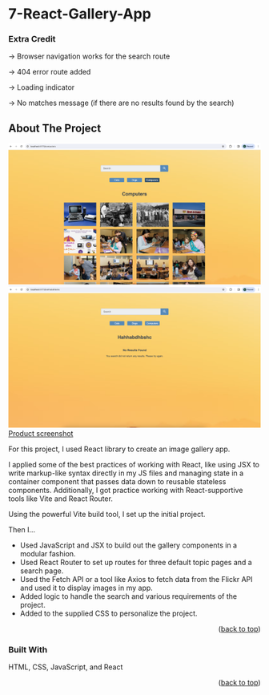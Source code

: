 # 7-React-Gallery-App

<!-- FEATURES -->


### Extra Credit

-> Browser navigation works for the search route

-> 404 error route added

-> Loading indicator

-> No matches message (if there are no results found by the search)


<!-- ABOUT THE PROJECT -->

## About The Project

![Product screenshot](<Screenshot 2023-11-05 at 8.28.32 PM.png>)
![Product screenshot](<Screenshot 2023-11-05 at 8.28.48 PM.png>)
[Product screenshot](<Screenshot 2023-11-05 at 8.29.29 PM.png>)

For this project, I used React library to create an image gallery app.

I applied some of the best practices of working with React, like using JSX to write markup-like syntax directly in my JS files and managing state in a container component that passes data down to reusable stateless components. Additionally, I got practice working with React-supportive tools like Vite and React Router.

Using the powerful Vite build tool, I set up the initial project.

Then I...

- Used JavaScript and JSX to build out the gallery components in a modular fashion.
- Used React Router to set up routes for three default topic pages and a search page.
- Used the Fetch API or a tool like Axios to fetch data from the Flickr API and used it to display images in my app.
- Added logic to handle the search and various requirements of the project.
- Added to the supplied CSS to personalize the project.


<p align="right">(<a href="#readme-top">back to top</a>)</p>

<!-- BUILT WITH -->

### Built With

HTML, CSS, JavaScript, and React


<p align="right">(<a href="#readme-top">back to top</a>)</p>